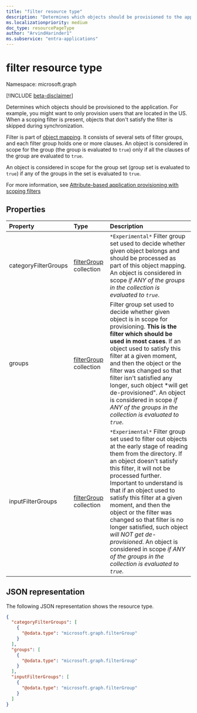```yaml
---
title: "filter resource type"
description: "Determines which objects should be provisioned to the application."
ms.localizationpriority: medium
doc_type: resourcePageType
author: "ArvindHarinder1"
ms.subservice: "entra-applications"
---
```


# filter resource type

Namespace: microsoft.graph

[!INCLUDE [beta-disclaimer](../../includes/beta-disclaimer.md)]

Determines which objects should be provisioned to the application. For example, you might want to only provision users that are located in the US. When a scoping filter is present, objects that don't satisfy the filter is skipped during synchronization.

Filter is part of [object mapping](synchronization-objectmapping.md). It consists of several sets of filter groups, and each filter group holds one or more clauses. An object is considered in scope for the group (the group is evaluated to `true`) only if all the clauses of the group are evaluated to `true`.

An object is considered in scope for the group set (group set is evaluated to `true`) if any of the groups in the set is evaluated to `true`.

For more information, see [Attribute-based application provisioning with scoping filters](/azure/active-directory/active-directory-saas-scoping-filters)

## Properties
| Property       | Type    |Description|
|:---------------|:--------|:----------|
|categoryFilterGroups|[filterGroup](synchronization-filtergroup.md) collection|`*Experimental*` Filter group set used to decide whether given object belongs and should be processed as part of this object mapping. An object is considered in scope *if ANY of the groups in the collection is evaluated to `true`*.|
|groups|[filterGroup](synchronization-filtergroup.md) collection|Filter group set used to decide whether given object is in scope for provisioning. **This is the filter which should be used in most cases**. If an object used to satisfy this filter at a given moment, and then the object or the filter was changed so that filter isn't satisfied any longer, such object *will get de-provisioned". An object is considered in scope *if ANY of the groups in the collection is evaluated to `true`*.|
|inputFilterGroups|[filterGroup](synchronization-filtergroup.md) collection|`*Experimental*` Filter group set used to filter out objects at the early stage of reading them from the directory. If an object doesn't satisfy this filter, it will not be processed further. Important to understand is that if an object used to satisfy this filter at a given moment, and then the object or the filter was changed so that filter is no longer satisfied, such object *will NOT get de-provisioned*. An object is considered in scope *if ANY of the groups in the collection is evaluated to `true`*. |

## JSON representation

The following JSON representation shows the resource type.

<!-- {
  "blockType": "resource",
  "optionalProperties": [

  ],
  "@odata.type": "microsoft.graph.filter"
}-->

```json
{
  "categoryFilterGroups": [
    {
      "@odata.type": "microsoft.graph.filterGroup"
    }
  ],
  "groups": [
    {
      "@odata.type": "microsoft.graph.filterGroup"
    }
  ],
  "inputFilterGroups": [
    {
      "@odata.type": "microsoft.graph.filterGroup"
    }
  ]
}
```

<!-- uuid: 8fcb5dbc-d5aa-4681-8e31-b001d5168d79
2015-10-25 14:57:30 UTC -->
<!--
{
  "type": "#page.annotation",
  "description": "filter resource",
  "keywords": "",
  "section": "documentation",
  "tocPath": "",
  "suppressions": []
}
-->



